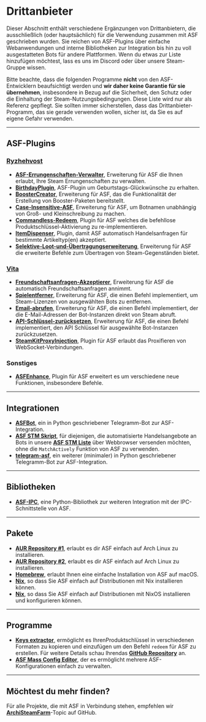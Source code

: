# Drittanbieter

Dieser Abschnitt enthält verschiedene Ergänzungen von Drittanbietern, die ausschließlich (oder hauptsächlich) für die Verwendung zusammen mit ASF geschrieben wurden. Sie reichen von ASF-Plugins über einfache Webanwendungen und interne Bibliotheken zur Integration bis hin zu voll ausgestatteten Bots für andere Plattformen. Wenn du etwas zur Liste hinzufügen möchtest, lass es uns im Discord oder über unsere Steam-Gruppe wissen.

Bitte beachte, dass die folgenden Programme **nicht** von den ASF-Entwicklern beaufsichtigt werden und **wir daher keine Garantie für sie übernehmen**, insbesondere in Bezug auf die Sicherheit, den Schutz oder die Einhaltung der Steam-Nutzungsbedingungen. Diese Liste wird nur als Referenz gepflegt. Sie sollten immer sicherstellen, dass das Drittanbieter-Programm, das sie gerade verwenden wollen, sicher ist, da Sie es auf eigene Gefahr verwenden.

---

## ASF-Plugins

### **[Ryzhehvost](https://github.com/Ryzhehvost)**

- **[ASF-Errungenschaften-Verwalter](https://github.com/Ryzhehvost/ASF-Achievement-Manager)**, Erweiterung für ASF die Ihnen erlaubt, Ihre Steam Errungenschaften zu verwalten.
- **[BirthdayPlugin](https://github.com/Ryzhehvost/BirthdayPlugin)**, ASF-Plugin um Geburtstags-Glückwünsche zu erhalten.
- **[BoosterCreator](https://github.com/Ryzhehvost/BoosterCreator)**, Erweiterung für ASF, das die Funktionalität der Erstellung von Booster-Paketen bereitstellt.
- **[Case-Insensitive-ASF](https://github.com/Ryzhehvost/Case-Insensitive-ASF)**, Erweiterung für ASF, um Botnamen unabhängig von Groß- und Kleinschreibung zu machen.
- **[Commandless-Redeem](https://github.com/Ryzhehvost/Commandless-Redeem)**, Plugin für ASF welches die befehllose Produktschlüssel-Aktivierung zu re-implementieren.
- **[ItemDispenser](https://github.com/Ryzhehvost/ItemDispenser)**, Plugin, damit ASF automatisch Handelsanfragen für bestimmte Artikeltyp(en) akzeptiert.
- **[Selektive-Loot-und-Übertragungserweiterung](https://github.com/Ryzhehvost/Selective-Loot-and-Transfer-Plugin)**, Erweiterung für ASF die erweiterte Befehle zum Übertragen von Steam-Gegenständen bietet.

### **[Vita](https://github.com/ezhevita)**

- **[Freundschaftsanfragen-Akzeptierer](https://github.com/ezhevita/FriendAccepter)**, Erweiterung für ASF die automatisch Freundschaftsanfragen annimmt.
- **[Spielentferner](https://github.com/ezhevita/GameRemover)**, Erweiterung für ASF, die einen Befehl implementiert, um Steam-Lizenzen von ausgewählten Bots zu entfernen.
- **[Email-abrufen](https://github.com/ezhevita/GetEmail)**, Erweiterung für ASF, die einen Befehl implementiert, der die E-Mail-Adressen der Bot-Instanzen direkt von Steam abruft.
- **[API-Schlüssel-zurücksetzen](https://github.com/ezhevita/ResetAPIKey)**, Erweiterung für ASF, die einen Befehl implementiert, den API Schlüssel für ausgewählte Bot-Instanzen zurückzusetzen.
- **[SteamKitProxyInjection](https://github.com/ezhevita/SteamKitProxyInjection)**, Plugin für ASF erlaubt das Proxifieren von WebSocket-Verbindungen.

### Sonstiges

- **[ASFEnhance](https://github.com/chr233/ASFEnhance)**, Plugin für ASF erweitert es um verschiedene neue Funktionen, insbesondere Befehle.

---

## Integrationen

- **[ASFBot](https://github.com/dmcallejo/ASFBot)**, ein in Python geschriebener Telegramm-Bot zur ASF-Integration.
- **[ASF STM Skript](https://greasyfork.org/en/scripts/404754-asf-stm)**, für diejenigen, die automatisierte Handelsangebote an Bots in unsere **[ASF STM Liste](https://github.com/JustArchiNET/ArchiSteamFarm/wiki/ItemsMatcherPlugin#publiclisting)** über Webbrowser versenden möchten, ohne die `MatchActively` Funktion von ASF zu verwenden.
- **[telegram-asf](https://github.com/deluxghost/telegram-asf)**, ein weiterer (minimaler) in Python geschriebener Telegramm-Bot zur ASF-Integration.

---

## Bibliotheken

- **[ASF-IPC](https://github.com/deluxghost/ASF_IPC)**, eine Python-Bibliothek zur weiteren Integration mit der IPC-Schnittstelle von ASF.

---

## Pakete

- **[AUR Repository #1](https://aur.archlinux.org/packages/asf)**, erlaubt es dir ASF einfach auf Arch Linux zu installieren.
- **[AUR Repository #2](https://aur.archlinux.org/packages/archisteamfarm-bin)**, erlaubt es dir ASF einfach auf Arch Linux zu installieren.
- **[Homebrew](https://formulae.brew.sh/formula/archi-steam-farm)**, erlaubt Ihnen eine einfache Installation von ASF auf macOS.
- **[Nix](https://search.nixos.org/packages?channel=unstable&show=ArchiSteamFarm&from=0&size=50&sort=relevance&type=packages&query=ArchiSteamFarm)**, so dass Sie ASF einfach auf Distributionen mit Nix installieren können.
- **[Nix](https://search.nixos.org/options?channel=unstable&from=0&size=50&sort=relevance&type=packages&query=ArchiSteamFarm)**, so dass Sie ASF einfach auf Distributionen mit NixOS installieren und konfigurieren können.

---

## Programme

- **[Keys extractor](https://ske.xpixv.com)**, ermöglicht es IhrenProduktschlüssel in verschiedenen Formaten zu kopieren und einzufügen um den Befehl `redeem` für ASF zu erstellen. Für weitere Details schau Ihrendas **[GitHub Repository](https://github.com/PixvIO/SKE)** an.
- **[ASF Mass Config Editor](https://github.com/genesix-eu/ASF_MCE)**, der es ermöglicht mehrere ASF-Konfigurationen einfach zu verwalten.

---

## Möchtest du mehr finden?

Für alle Projekte, die mit ASF in Verbindung stehen, empfehlen wir **[ArchiSteamFarm](https://github.com/topics/archisteamfarm)**-Topic auf GitHub.